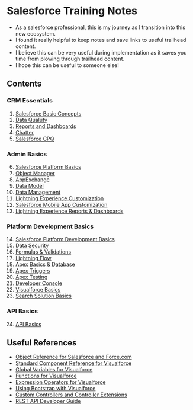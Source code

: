# Salesforce Training Notes
- As a salesforce professional, this is my journey as I transition into this new ecosystem.
- I found it really helpful to keep notes and save links to useful trailhead content.
- I believe this can be very useful during implementation as it saves you time from plowing through trailhead content.
- I hope this can be useful to someone else!

## Contents
### CRM Essentials
1. [Salesforce Basic Concepts](01-BASICS.md)
2. [Data Qualuty](02-DATA-QUALITY.md)
3. [Reports and Dashboards](03-REPORTS-AND-DASHBOARDS.md)
4. [Chatter](04-CHATTER.md)
5. [Salesforce CPQ](05-SALESFORCE-CPQ.md)

### Admin Basics
6. [Salesforce Platform Basics](06-PLATFORM-BASICS.md)
7. [Object Manager](07-OBJECT-MANAGER.md)
8. [AppExchange](08-APPEXCHANGE.md)
9. [Data Model](09-DATA-MODEL.md)
10. [Data Management](10-DATA-MANAGEMENT.md)
11. [Lightning Experience Customization](11-LIGHTNING-EXPERIENCE-CUSTOMIZATION.md)
12. [Salesforce Mobile App Customization](12-MOBILE-APP-CUSTOMIZATION.md) 
13. [Lightning Experience Reports & Dashboards](13-LIGHTNING-EXPERIENCE-REPORTS-DASHBOARDS.md)

### Platform Development Basics
14. [Salesforce Platform Development Basics](14-PLATFORM-DEV-BASICS.md)
15. [Data Security](15-DATA-SECURITY.md)
16. [Formulas & Validations](16-FORMULAS-AND-VALIDATIONS.md)
17. [Lightning Flow](17-LIGHTNING-FLOW.md)
18. [Apex Basics & Database](18-APEX-BASICS-AND-DATABASE.md)
19. [Apex Triggers](19-APEX-TRIGGERS.md)
20. [Apex Testing](20-APEX-TESTING.md)
21. [Developer Console](21-DEVELOPER-CONSOLE.md)
22. [Visualforce Basics](22-VISUAL-FORCE-BASICS.md)
23. [Search Solution Basics](23-SEARCH-SOLUTION-BASICS.md)

### API Basics
24. [API Basics](24-API-BASICS.md)

## Useful References
- [Object Reference for Salesforce and Force.com](https://developer.salesforce.com/docs/atlas.en-us.object_reference.meta/object_reference/sforce_api_objects_list.htm)
- [Standard Component Reference for Visualforce](https://developer.salesforce.com/docs/atlas.en-us.212.0.pages.meta/pages/pages_compref.htm)
- [Global Variables for Visualforce](https://developer.salesforce.com/docs/atlas.en-us.212.0.pages.meta/pages/pages_variables_global.htm)
- [Functions for Visualforce](https://developer.salesforce.com/docs/atlas.en-us.212.0.pages.meta/pages/pages_variables_functions.htm)
- [Expression Operators for Visualforce](https://developer.salesforce.com/docs/atlas.en-us.212.0.pages.meta/pages/pages_variables_operators.htm)
- [Using Bootstrap with Visualforce](https://github.com/sready/bootstrap-visualforce-101)
- [Custom Controllers and Controller Extensions](https://developer.salesforce.com/docs/atlas.en-us.212.0.pages.meta/pages/pages_controller.htm)
- [REST API Developer Guide](https://developer.salesforce.com/docs/atlas.en-us.212.0.api_rest.meta/api_rest/intro_what_is_rest_api.htm)

